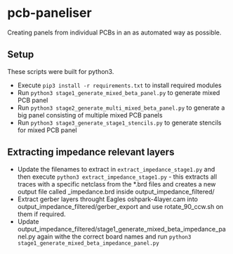 # pcb-paneliser
Creating panels from individual PCBs in an as automated way as possible.

## Setup
These scripts were built for python3.

  * Execute ```pip3 install -r requirements.txt``` to install required modules
  * Run ```python3 stage1_generate_mixed_beta_panel.py``` to generate mixed PCB panel
  * Run ```python3 stage2_generate_multi_mixed_beta_panel.py``` to generate a big panel consisting of multiple mixed PCB panels
  * Run ```python3 stage3_generate_stage1_stencils.py``` to generate stencils for mixed PCB panel

## Extracting impedance relevant layers

  * Update the filenames to extract in ```extract_impedance_stage1.py``` and then execute ```python3 extract_impedance_stage1.py``` - this extracts all traces with a specific netclass from the *.brd files and creates a new output file called <boardname>_impedance.brd inside output_impedance_filtered/
  * Extract gerber layers throught Eagles oshpark-4layer.cam into output_impedance_filtered/gerber_export and use rotate_90_ccw.sh on them if required.
  * Update output_impedance_filtered/stage1_generate_mixed_beta_impedance_panel.py again withe the correct board names and run ```python3 stage1_generate_mixed_beta_impedance_panel.py```

